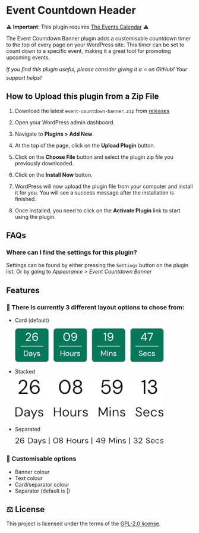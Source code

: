 # Event Countdown Header

⚠️ **Important**: This plugin requires [The Events Calendar](https://wordpress.org/plugins/the-events-calendar/ "The Events Calendar") ⚠️

The Event Countdown Banner plugin adds a customisable countdown timer to the top of every page on your WordPress site. This timer can be set to count down to a specific event, making it a great tool for promoting upcoming events.

_If you find this plugin useful, please consider giving it a ⭐ on GitHub! Your support helps!_

## How to Upload this plugin from a Zip File

1. Download the latest `event-countdown-banner.zip` from [releases](https://github.com/xhemals/event-countdown-banner/releases)

2. Open your WordPress admin dashboard.

3. Navigate to **Plugins > Add New**.

4. At the top of the page, click on the **Upload Plugin** button.

5. Click on the **Choose File** button and select the plugin zip file you previously downloaded.

6. Click on the **Install Now** button.

7. WordPress will now upload the plugin file from your computer and install it for you. You will see a success message after the installation is finished.

8. Once installed, you need to click on the **Activate Plugin** link to start using the plugin.

## FAQs

### Where can I find the settings for this plugin?

Settings can be found by either pressing the `Settings` button on the plugin list. Or by going to _Appearance > Event Countdown Banner_

## Features

### 📐 There is currently 3 different layout options to chose from:

-   Card (default)

      <img src="src/images/card-layout.png" alt="Card Layout" width="400">

-   Stacked

      <img src="docs/readme/text-stacked-background.png" alt="Stacked Layout" width="400">

-   Separated

      <img src="docs/readme/text-with-separator-background.png" alt="Separated Layout" width="400">

### 🔧 Customisable options

-   Banner colour
-   Text colour
-   Card/separator colour
-   Separator (default is |)

## ⚖️ License

This project is licensed under the terms of the [GPL-2.0 license](LICENSE).
